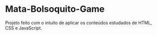 # Mata-Bolsoquito-Game

Projeto feito com o intuito de aplicar os conteúdos estudados de HTML, CSS e JavaScript.

